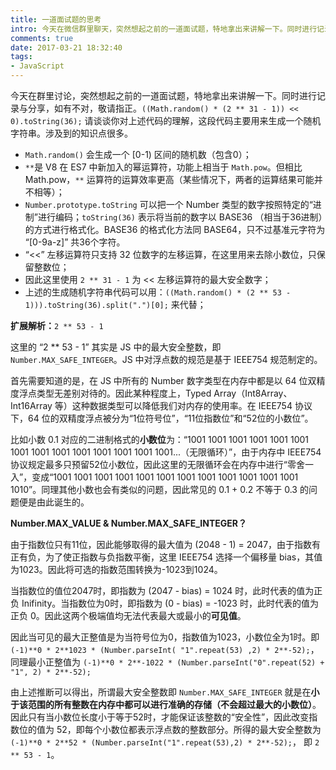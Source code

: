 ```yaml
---
title: 一道面试题的思考
intro: 今天在微信群里聊天，突然想起之前的一道面试题，特地拿出来讲解一下。同时进行记录与分享，如有不对，敬请指正。“((Math.random() * (2 ** 31 - 1)) << 0).toString(36);” 请谈谈你对上述代码的理解，这段代码主要用来生成一个随机字符串。涉及到的知识点很多。
comments: true
date: 2017-03-21 18:32:40
tags:
- JavaScript
---
```


今天在群里讨论，突然想起之前的一道面试题，特地拿出来讲解一下。同时进行记录与分享，如有不对，敬请指正。`((Math.random() * (2 ** 31 - 1)) << 0).toString(36);` 请谈谈你对上述代码的理解，这段代码主要用来生成一个随机字符串。涉及到的知识点很多。

* `Math.random()` 会生成一个 [0-1) 区间的随机数（包含0）；
* `**`是 V8 在 ES7 中新加入的幂运算符，功能上相当于 `Math.pow`。但相比 Math.pow，`**` 运算符的运算效率更高（某些情况下，两者的运算结果可能并不相等）；
* `Number.prototype.toString` 可以把一个 Number 类型的数字按照特定的“进制”进行编码；`toString(36)` 表示将当前的数字以 BASE36 （相当于36进制）的方式进行格式化。BASE36 的格式化方法同 BASE64，只不过基准元字符为 “[0-9a-z]” 共36个字符。
* “<<” 左移运算符只支持 32 位数字的左移运算，在这里用来去除小数位，只保留整数位；
* 因此这里使用 `2 ** 31 - 1` 为 << 左移运算符的最大安全数字；
* 上述的生成随机字符串代码可以用：`((Math.random() * (2 ** 53 - 1))).toString(36).split(".")[0];` 来代替；

 
**扩展解析：**`2 ** 53 - 1`

这里的 “2 ** 53 - 1” 其实是 JS 中的最大安全整数，即 `Number.MAX_SAFE_INTEGER`。JS 中对浮点数的规范是基于 IEEE754 规范制定的。

首先需要知道的是，在 JS 中所有的 Number 数字类型在内存中都是以 64 位双精度浮点类型无差别对待的。因此某种程度上，Typed Array（Int8Array、Int16Array 等）这种数据类型可以降低我们对内存的使用率。在 IEEE754 协议下，64 位的双精度浮点被分为“1位符号位”，“11位指数位”和“52位的小数位”。

比如小数 0.1 对应的二进制格式的**小数位**为：“1001 1001 1001 1001 1001 1001 1001 1001 1001 1001 1001 1001 1001 1001...（无限循环）”，由于内存中 IEEE754 协议规定最多只预留52位小数位，因此这里的无限循环会在内存中进行“零舍一入”，变成“1001 1001 1001 1001 1001 1001 1001 1001 1001 1001 1001 1001 1010”。同理其他小数也会有类似的问题，因此常见的 0.1 + 0.2 不等于 0.3 的问题便是由此诞生的。

**Number.MAX_VALUE & Number.MAX_SAFE_INTEGER？**

由于指数位只有11位，因此能够取得的最大值为 (2048 - 1) = 2047，由于指数有正有负，为了使正指数与负指数平衡，这里 IEEE754 选择一个偏移量 bias，其值为1023。因此将可选的指数范围转换为-1023到1024。

当指数位的值位2047时，即指数为 (2047 - bias) = 1024 时，此时代表的值为正负 Inifinity。当指数位为0时，即指数为 (0 - bias) = -1023 时，此时代表的值为正负 0。因此这两个极端值均无法代表最大或最小的**可见值**。

因此当可见的最大正整值是为当符号位为0，指数值为1023，小数位全为1时。即 `(-1)**0 * 2**1023 * (Number.parseInt( "1".repeat(53) ,2) * 2**-52);`， 同理最小正整值为 `(-1)**0 * 2**-1022 * (Number.parseInt("0".repeat(52) + "1", 2) * 2**-52);`

由上述推断可以得出，所谓最大安全整数即 `Number.MAX_SAFE_INTEGER` 就是在**小于该范围的所有整数在内存中都可以进行准确的存储（不会超过最大的小数位）**。因此只有当小数位长度小于等于52时，才能保证该整数的“安全性”，因此改变指数位的值为 52，即每个小数位都表示浮点数的整数部分。所得的最大安全整数为 `(-1)**0 * 2**52 * (Number.parseInt("1".repeat(53),2) * 2**-52);`， 即 `2 ** 53 - 1`。


